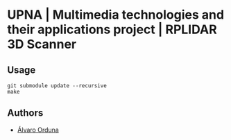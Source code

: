 # UPNA | Multimedia technologies and their applications project | RPLIDAR 3D Scanner

## Usage

    git submodule update --recursive
    make

## Authors
* [Álvaro Orduna](https://github.com/alorle)
